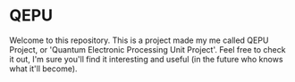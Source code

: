 QEPU
====
Welcome to this repository.
This is a project made my me called QEPU Project, or 'Quantum Electronic Processing Unit Project'. Feel free to check it out, I'm sure you'll find it interesting and useful (in the future who knows what it'll become).

